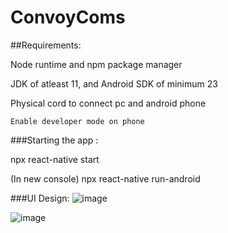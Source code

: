 # ConvoyComs



##Requirements:

  Node runtime and npm package manager
  
  JDK of atleast 11, and Android SDK of minimum 23
  
  Physical cord to connect pc and android phone
  
    Enable developer mode on phone
    
    
    
###Starting the app : 

  npx react-native start
  
  (In new console) npx react-native run-android
 
 
###UI Design:
![image](https://user-images.githubusercontent.com/53331354/183137136-acae88f5-2110-42b7-aaa3-1327a65be955.png)

![image](https://user-images.githubusercontent.com/53331354/183137189-a1e726cc-deab-43e9-a2ea-4ffca6e214d6.png)

  

